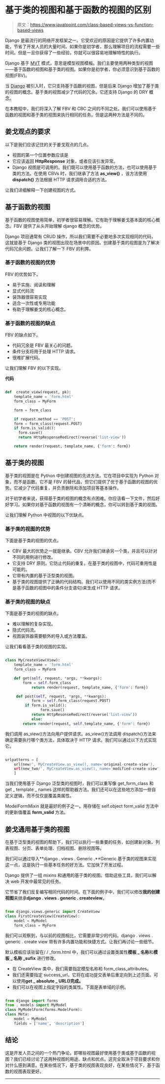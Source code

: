 # 基于类的视图和基于函数的视图的区别

> 原文：<https://www.javatpoint.com/class-based-views-vs-function-based-views>

Django 是最流行的网络开发框架之一。它受欢迎的原因是它提供了许多内置功能，节省了开发人员的大量时间。如果你是初学者，那么理解项目的流程需要一些时间。但是一旦你获得了一些经验，你就可以很容易地理解特性的执行。

Django 基于 [MVT](https://www.javatpoint.com/django-mvt) 模式，意思是模型视图模板。我们主要使用两种类型的视图——基于函数的视图和基于类的视图。如果你是初学者，你必须意识到基于函数的视图(FBV)。

当 [Django](https://www.javatpoint.com/django-tutorial) 被引入时，它只支持基于函数的视图，但是后来 Django 增加了基于类的视图的概念。基于类的视图减少了代码的冗余。它还支持 Django 的 DRY 概念。

在本教程中，我们将深入了解 FBV 和 CBC 之间的不同之处。我们可以使用基于函数的视图和基于类的视图来执行相同的任务。但是这两种方法是不同的。

## 姜戈观点的要求

以下是我们应该记住的关于姜戈观点的几点。

*   视图的第一个位置参数应该是
*   它应该返回 **HttpResponse** 对象，或者应该引发异常。
*   Django 视图是可调用的。我们既可以使用基于函数的方法，也可以使用基于类的方法。在使用 CBVs 时，我们继承了方法 **as_view()** ，该方法使用 **dispatch()** 方法根据 HTTP 请求调用合适的方法。

让我们详细解释一下创建视图的方式。

## 基于函数的视图

基于函数的视图使用简单，初学者很容易理解。它有助于理解姜戈基本面的核心概念。FBV 提供了从头开始理解 django 概念的优势。

Django 项目通常有 CRUD 操作，所以我们需要不必要地多次实现相同的代码，这就是基于 Django 类的视图出现在场景中的原因。创建基于类的视图是为了解决代码冗余问题。让我们了解一下 FBV 的利弊。

### 基于函数的视图的优势

FBV 的优势如下。

*   易于实施、阅读和理解
*   显式代码流
*   装饰器很容易实现
*   适合一次性或专用功能
*   有助于理解姜戈的核心概念。

### 基于函数的视图的缺点

FBV 的缺点如下。

*   代码冗余是 FBV 最关心的问题。
*   条件分支将用于处理 HTTP 请求。
*   很难扩展代码。

让我们理解 FBV 的以下实现。

**代码**

```py

def  create_view(request, pk):
  	template_name = 'form.html'
  	form_class = MyForm

  	form = form_class

  	if request.method == 'POST':
    form = form_class(request.POST)
    if form.is_valid():
      form.save()
      return HttpResponseRedirect(reverse('list-view'))

  	return render(request, template_name, {'form': form})

```

## 基于类的视图

基于类的视图是在 Python 中创建视图的先进方法。它在项目中实现为 Python 对象，而不是函数。它不是 FBV 的替代品，但它们提供了优于基于函数的视图的优势。它减少了代码重复，并负责删除和添加项目等基本操作。

对于初学者来说，获得基于类的视图的概念有点困难。你应该看一下文件，然后好好学习。如果你对基于函数的视图有一个清晰的概念，你可以转到基于类的视图。

让我们理解 Python 中视图的以下优缺点。

### 基于类的视图的优势

下面是基于类的视图的优点。

*   CBV 最大的优势之一就是继承。CBV 允许我们继承另一个类，并且可以针对不同的用例进行修改。
*   它支持 DRY 原则。它防止代码的重复。在基于类的视图中，代码可重用性是可能的。
*   它带有内置的基于泛型类的视图。
*   基于类的视图提供了正确的代码结构。我们可以使用不同的类实例方法(而不是基于函数的视图中的条件分支语句)来生成 HTTP 请求。

### 基于类的视图的缺点

下面是基于类的视图的缺点。

*   难以理解的复杂实现。
*   隐式代码流。
*   视图装饰器需要额外的导入或方法覆盖。

让我们看看基于类的视图的实现。

```py

class MyCreateView(View):
  	template_name = 'form.html'
  	form_class = MyForm

  	def get(self, request, *args, **kwargs):
   		form = self.form_class
    		return render(request, template_name, {'form': form})

 	 def post(self, request, *args, **kwargs):
    		form = self.form_class(request.POST)
   		 if form.is_valid():
      			form.save()
      		return HttpResonseRedirect(reverse('list-view'))
    		else:
      	return render(request, self.template_name, {'form': form})

```

我们调用 as_view()方法向用户提供请求。as_view()方法调用 dispatch()方法来确定需要执行哪个类方法，具体取决于 HTTP 请求。我们可以通过以下方式实现它。

```py

urlpatterns = [
    url(new/', MyCreateView.as_view(), name='original-create-view'),
    url(new_two/', MyCreateView.as_view(), name='modified-create-view')
    ]

```

当我们使用基于 Django 泛型类的视图时，我们可以重写像 get_form_class 和 get _ template _ names 这样的帮助器方法。我们还可以在这些地方添加一些自定义逻辑，而不仅仅是覆盖类属性。

ModelFormMixin 就是最好的例子之一。用存储在 self.object form_valid 方法中的更新值覆盖 **form_valid** 方法。

## 姜戈通用基于类的视图

在基于泛型类的视图的帮助下，我们可以执行一些重要的任务，如创建新对象、列表视图、分页、表单处理、归档视图、删除视图等。

我们可以通过导入**django . views . Generic .**Generic 基于类的视图来实现这一点，这是执行一些基本任务的好方法。它加快了开发过程。

Django 提供了一组 mixins 和通用的基于类的视图。借助这些工具，我们可以解决 web 开发中最常见的任务。

它节省了我们反复编写相同代码的时间。在下面的例子中，我们可以修改**我的创建视图**来继承**django . views . generic . createview**。

```py

from django.views.generic import CreateView
class FirstCreateView(CreateView):
	model = MyModel
	form_class = MyForm

```

我们可以观察到，与以前的视图相比，它需要非常少的代码。django . views . generic . create view 带有许多内置功能和快捷方式。让我们再讨论一些细节。

默认模板应该驻留在/ <modelname>/ <modelname>_form.html 中，我们可以通过设置类属性**模板 _ 名称**和**模板 _ 名称 _sufix** 进行修改。</modelname></modelname>

*   在 CreateView 类中，我们需要指定模型名称和 form_class_attributes。
*   我们还需要指定 success_url，它将在成功提交表单后重定向到上述页面。可以使用**get _ absolute _ URL()完成。**
*   我们可以在视图上指定字段的类属性。下面是表单域的示例。

```py

from django import forms
from . models import MyModel
class MyModelForm(forms.ModelForm):
class Meta:
	model = MyModel
	fields = ['name', 'description']

```

## 结论

这是开发人员之间的一个热门争论，即哪些视图最好使用基于类或基于函数的视图？我们已经讨论了这两种视图的用途、缺点和优点。这完全取决于项目要求和你对什么感到满意。在某些情况下，基于类的视图表现良好，在某些情况下，基于函数的视图表现更好。

* * *